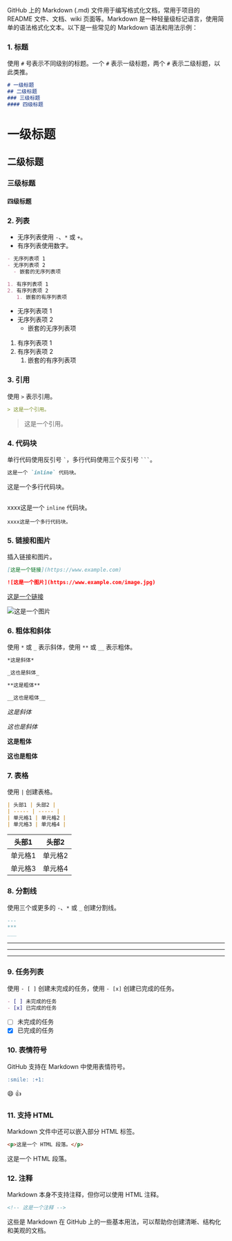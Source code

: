 GitHub 上的 Markdown (.md) 文件用于编写格式化文档，常用于项目的 README 文件、文档、wiki 页面等。Markdown 是一种轻量级标记语言，使用简单的语法格式化文本。以下是一些常见的 Markdown 语法和用法示例：

### 1. 标题

使用 `#` 号表示不同级别的标题。一个 `#` 表示一级标题，两个 `#` 表示二级标题，以此类推。

```markdown
# 一级标题
## 二级标题
### 三级标题
#### 四级标题
```
# 一级标题
## 二级标题
### 三级标题
#### 四级标题

### 2. 列表

- 无序列表使用 `-`、`*` 或 `+`。
- 有序列表使用数字。

```markdown
- 无序列表项 1
- 无序列表项 2
  - 嵌套的无序列表项

1. 有序列表项 1
2. 有序列表项 2
   1. 嵌套的有序列表项
```
- 无序列表项 1
- 无序列表项 2
  - 嵌套的无序列表项

1. 有序列表项 1
2. 有序列表项 2
   1. 嵌套的有序列表项

### 3. 引用

使用 `>` 表示引用。

```markdown
> 这是一个引用。
```
> 这是一个引用。

### 4. 代码块

单行代码使用反引号 `` ` ``，多行代码使用三个反引号 `` ``` ``。

```markdown
这是一个 `inline` 代码块。

```
这是一个多行代码块。
```
```

xxxx这是一个 `inline` 代码块。

```
xxxx这是一个多行代码块。
```

### 5. 链接和图片

插入链接和图片。

```markdown
[这是一个链接](https://www.example.com)

![这是一个图片](https://www.example.com/image.jpg)
```

[这是一个链接](https://www.example.com)

![这是一个图片](https://www.example.com/image.jpg)

### 6. 粗体和斜体

使用 `*` 或 `_` 表示斜体，使用 `**` 或 `__` 表示粗体。

```markdown
*这是斜体*

_这也是斜体_

**这是粗体**

__这也是粗体__
```
*这是斜体*

_这也是斜体_

**这是粗体**

__这也是粗体__

### 7. 表格

使用 `|` 创建表格。

```markdown
| 头部1 | 头部2 |
| ----- | ----- |
| 单元格1 | 单元格2 |
| 单元格3 | 单元格4 |
```
| 头部1 | 头部2 |
| ----- | ----- |
| 单元格1 | 单元格2 |
| 单元格3 | 单元格4 |

### 8. 分割线

使用三个或更多的 `-`、`*` 或 `_` 创建分割线。

```markdown
---
***
___
```

---


***


___


### 9. 任务列表

使用 `- [ ]` 创建未完成的任务，使用 `- [x]` 创建已完成的任务。

```markdown
- [ ] 未完成的任务
- [x] 已完成的任务
```

- [ ] 未完成的任务
- [x] 已完成的任务

### 10. 表情符号

GitHub 支持在 Markdown 中使用表情符号。

```markdown
:smile: :+1:
```
:smile: :+1:

### 11. 支持 HTML

Markdown 文件中还可以嵌入部分 HTML 标签。

```markdown
<p>这是一个 HTML 段落。</p>
```

<p>这是一个 HTML 段落。</p>

### 12. 注释

Markdown 本身不支持注释，但你可以使用 HTML 注释。

```markdown
<!-- 这是一个注释 -->
```

<!-- 这是一个注释 -->

这些是 Markdown 在 GitHub 上的一些基本用法，可以帮助你创建清晰、结构化和美观的文档。
